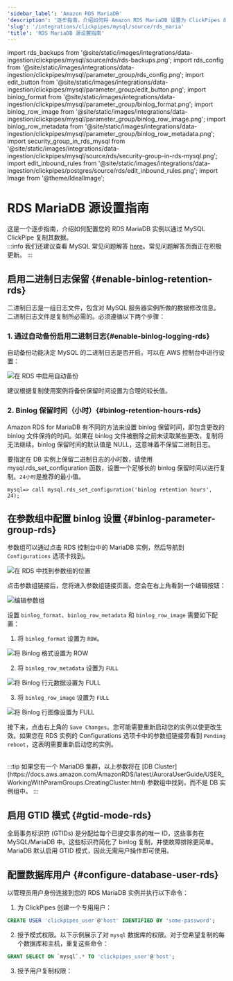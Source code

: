 ```yaml
---
'sidebar_label': 'Amazon RDS MariaDB'
'description': '逐步指南，介绍如何将 Amazon RDS MariaDB 设置为 ClickPipes 的数据源'
'slug': '/integrations/clickpipes/mysql/source/rds_maria'
'title': 'RDS MariaDB 源设置指南'
---
```


import rds_backups from '@site/static/images/integrations/data-ingestion/clickpipes/mysql/source/rds/rds-backups.png';
import rds_config from '@site/static/images/integrations/data-ingestion/clickpipes/mysql/parameter_group/rds_config.png';
import edit_button from '@site/static/images/integrations/data-ingestion/clickpipes/mysql/parameter_group/edit_button.png';
import binlog_format from '@site/static/images/integrations/data-ingestion/clickpipes/mysql/parameter_group/binlog_format.png';
import binlog_row_image from '@site/static/images/integrations/data-ingestion/clickpipes/mysql/parameter_group/binlog_row_image.png';
import binlog_row_metadata from '@site/static/images/integrations/data-ingestion/clickpipes/mysql/parameter_group/binlog_row_metadata.png';
import security_group_in_rds_mysql from '@site/static/images/integrations/data-ingestion/clickpipes/mysql/source/rds/security-group-in-rds-mysql.png';
import edit_inbound_rules from '@site/static/images/integrations/data-ingestion/clickpipes/postgres/source/rds/edit_inbound_rules.png';
import Image from '@theme/IdealImage';


# RDS MariaDB 源设置指南

这是一个逐步指南，介绍如何配置您的 RDS MariaDB 实例以通过 MySQL ClickPipe 复制其数据。
<br/>
:::info
我们还建议查看 MySQL 常见问题解答 [here](/integrations/data-ingestion/clickpipes/mysql/faq.md)。常见问题解答页面正在积极更新。
:::

## 启用二进制日志保留 {#enable-binlog-retention-rds}
二进制日志是一组日志文件，包含对 MySQL 服务器实例所做的数据修改信息。二进制日志文件是复制所必需的。必须遵循以下两个步骤：

### 1. 通过自动备份启用二进制日志{#enable-binlog-logging-rds}

自动备份功能决定 MySQL 的二进制日志是否开启。可以在 AWS 控制台中进行设置：

<Image img={rds_backups} alt="在 RDS 中启用自动备份" size="lg" border/>

建议根据复制使用案例将备份保留时间设置为合理的较长值。

### 2. Binlog 保留时间（小时）{#binlog-retention-hours-rds}
Amazon RDS for MariaDB 有不同的方法来设置 binlog 保留时间，即包含更改的 binlog 文件保持的时间。如果在 binlog 文件被删除之前未读取某些更改，复制将无法继续。binlog 保留时间的默认值是 NULL，这意味着不保留二进制日志。

要指定在 DB 实例上保留二进制日志的小时数，请使用 mysql.rds_set_configuration 函数，设置一个足够长的 binlog 保留时间以进行复制。`24小时`是推荐的最小值。

```text
mysql=> call mysql.rds_set_configuration('binlog retention hours', 24);
```

## 在参数组中配置 binlog 设置 {#binlog-parameter-group-rds}

参数组可以通过点击 RDS 控制台中的 MariaDB 实例，然后导航到 `Configurations` 选项卡找到。

<Image img={rds_config} alt="在 RDS 中找到参数组的位置" size="lg" border/>

点击参数组链接后，您将进入参数组链接页面。您会在右上角看到一个编辑按钮：

<Image img={edit_button} alt="编辑参数组" size="lg" border/>

设置 `binlog_format`、`binlog_row_metadata` 和 `binlog_row_image` 需要如下配置：

1. 将 `binlog_format` 设置为 `ROW`。

<Image img={binlog_format} alt="将 Binlog 格式设置为 ROW" size="lg" border/>

2. 将 `binlog_row_metadata` 设置为 `FULL`

<Image img={binlog_row_metadata} alt="将 Binlog 行元数据设置为 FULL" size="lg" border/>

3. 将 `binlog_row_image` 设置为 `FULL`

<Image img={binlog_row_image} alt="将 Binlog 行图像设置为 FULL" size="lg" border/>

接下来，点击右上角的 `Save Changes`。您可能需要重新启动您的实例以使更改生效。如果您在 RDS 实例的 Configurations 选项卡中的参数组链接旁看到 `Pending reboot`，这表明需要重新启动您的实例。

<br/>
:::tip
如果您有一个 MariaDB 集群，以上参数将在 [DB Cluster](https://docs.aws.amazon.com/AmazonRDS/latest/AuroraUserGuide/USER_WorkingWithParamGroups.CreatingCluster.html) 参数组中找到，而不是 DB 实例组中。
:::

## 启用 GTID 模式 {#gtid-mode-rds}
全局事务标识符 (GTIDs) 是分配给每个已提交事务的唯一 ID，这些事务在 MySQL/MariaDB 中。这些标识符简化了 binlog 复制，并使故障排除更简单。MariaDB 默认启用 GTID 模式，因此无需用户操作即可使用。

## 配置数据库用户 {#configure-database-user-rds}

以管理员用户身份连接到您的 RDS MariaDB 实例并执行以下命令：

1. 为 ClickPipes 创建一个专用用户：

```sql
CREATE USER 'clickpipes_user'@'host' IDENTIFIED BY 'some-password';
```

2. 授予模式权限。以下示例展示了对 `mysql` 数据库的权限。对于您希望复制的每个数据库和主机，重复这些命令：

```sql
GRANT SELECT ON `mysql`.* TO 'clickpipes_user'@'host';
```

3. 授予用户复制权限：
